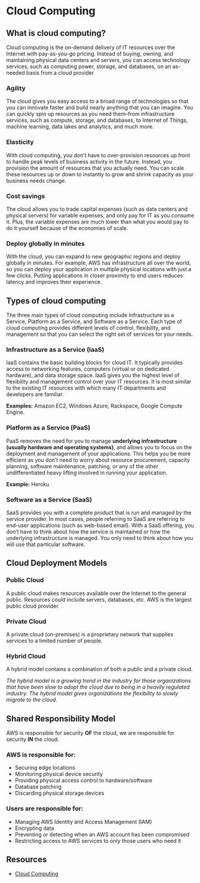 # Cloud Computing
## What is cloud computing?
Cloud computing is the on-demand delivery of IT resources over the Internet with pay-as-you-go pricing. Instead of buying, owning, and maintaining physical data centers and servers, you can access technology services, such as computing power, storage, and databases, on an as-needed basis from a cloud provider

### Agility
The cloud gives you easy access to a broad range of technologies so that you can innovate faster and build nearly anything that you can imagine. You can quickly spin up resources as you need them–from infrastructure services, such as compute, storage, and databases, to Internet of Things, machine learning, data lakes and analytics, and much more.

### Elasticity
With cloud computing, you don’t have to over-provision resources up front to handle peak levels of business activity in the future. Instead, you provision the amount of resources that you actually need. You can scale these resources up or down to instantly to grow and shrink capacity as your business needs change.

### Cost savings
The cloud allows you to trade capital expenses (such as data centers and physical servers) for variable expenses, and only pay for IT as you consume it. Plus, the variable expenses are much lower than what you would pay to do it yourself because of the economies of scale.

### Deploy globally in minutes
With the cloud, you can expand to new geographic regions and deploy globally in minutes. For example, AWS has infrastructure all over the world, so you can deploy your application in multiple physical locations with just a few clicks. Putting applications in closer proximity to end users reduces latency and improves their experience.

## Types of cloud computing
The three main types of cloud computing include Infrastructure as a Service, Platform as a Service, and Software as a Service. Each type of cloud computing provides different levels of control, flexibility, and management so that you can select the right set of services for your needs.

### Infrastructure as a Service (IaaS)
IaaS contains the basic building blocks for cloud IT. It typically provides access to networking features, computers (virtual or on dedicated hardware), and data storage space. IaaS gives you the highest level of flexibility and management control over your IT resources. It is most similar to the existing IT resources with which many IT departments and developers are familiar.

**Examples:** Amazon EC2, Windows Azure, Rackspace, Google Compute Engine.

### Platform as a Service (PaaS)
PaaS removes the need for you to manage **underlying infrastructure (usually hardware and operating systems)**, and allows you to focus on the deployment and management of your applications. This helps you be more efficient as you don’t need to worry about resource procurement, capacity planning, software maintenance, patching, or any of the other undifferentiated heavy lifting involved in running your application.

**Example:** Heroku

### Software as a Service (SaaS)
SaaS provides you with a complete product that is run and managed by the service provider. In most cases, people referring to SaaS are referring to end-user applications (such as web-based email). With a SaaS offering, you don’t have to think about how the service is maintained or how the underlying infrastructure is managed. You only need to think about how you will use that particular software.

## Cloud Deployment Models

### Public Cloud
A public cloud makes resources available over the Internet to the general public. Resources could include servers, databases, etc. AWS is the largest public cloud provider.

### Private Cloud
A private cloud (on-premises) is a proprietary network that supplies services to a limited number of people.

### Hybrid Cloud
A hybrid model contains a combination of both a public and a private cloud.

_The hybrid model is a growing trend in the industry for those organizations that have been slow to adopt the cloud due to being in a heavily regulated industry. The hybrid model gives organizations the flexibility to slowly migrate to the cloud._

## Shared Responsibility Model
AWS is responsible for security  **OF**  the cloud, we are responsible for security  **IN**  the cloud.

### AWS is responsible for:
-   Securing edge locations
-   Monitoring physical device security
-   Providing physical access control to hardware/software
-   Database patching
-   Discarding physical storage devices

### Users are responsible for:
-   Managing AWS Identity and Access Management (IAM)
-   Encrypting data
-   Preventing or detecting when an AWS account has been compromised
-   Restricting access to AWS services to only those users who need it

## Resources
-   [Cloud Computing](https://aws.amazon.com/what-is-cloud-computing/)